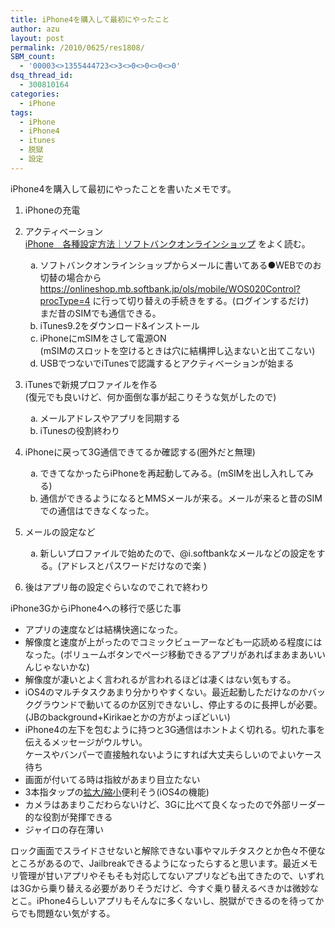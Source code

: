 ```yaml
---
title: iPhone4を購入して最初にやったこと
author: azu
layout: post
permalink: /2010/0625/res1808/
SBM_count:
  - '00003<>1355444723<>3<>0<>0<>0<>0'
dsq_thread_id:
  - 300810164
categories:
  - iPhone
tags:
  - iPhone
  - iPhone4
  - itunes
  - 脱獄
  - 設定
---
```

iPhone4を購入して最初にやったことを書いたメモです。

1.  iPhoneの充電
2.  アクティベーション  
    [iPhone　各種設定方法｜ソフトバンクオンラインショップ][1] をよく読む。 <ol type="a">
      <li>
        ソフトバンクオンラインショップからメールに書いてある●WEBでのお切替の場合から<a href="https://onlineshop.mb.softbank.jp/ols/mobile/WOS020Control?procType=4">https://onlineshop.mb.softbank.jp/ols/mobile/WOS020Control?procType=4</a> に行って切り替えの手続きをする。(ログインするだけ)<br /> まだ昔のSIMでも通信できる。
      </li>
      <li>
        iTunes9.2をダウンロード&インストール
      </li>
      <li>
        iPhoneにmSIMをさして電源ON<br /> (mSIMのスロットを空けるときは穴に結構押し込まないと出てこない)
      </li>
      <li>
        USBでつないでiTunesで認識するとアクティベーションが始まる
      </li>
    </ol>

3.  iTunesで新規プロファイルを作る  
    (復元でも良いけど、何か面倒な事が起こりそうな気がしたので) <ol type="a">
      <li>
        メールアドレスやアプリを同期する
      </li>
      <li>
        iTunesの役割終わり
      </li>
    </ol>

4.  iPhoneに戻って3G通信できてるか確認する(圏外だと無理) <ol type="a">
      <li>
        できてなかったらiPhoneを再起動してみる。(mSIMを出し入れしてみる)
      </li>
      <li>
        通信ができるようになるとMMSメールが来る。メールが来ると昔のSIMでの通信はできなくなった。
      </li>
    </ol>

5.  メールの設定など <ol type="a">
      <li>
        新しいプロファイルで始めたので、@i.softbankなメールなどの設定をする。(アドレスとパスワードだけなので楽 )
      </li>
    </ol>

6.  後はアプリ毎の設定ぐらいなのでこれで終わり

iPhone3GからiPhone4への移行で感じた事

*   アプリの速度などは結構快適になった。
*   解像度と速度が上がったのでコミックビューアーなども一応読める程度にはなった。(ボリュームボタンでページ移動できるアプリがあればまあまあいいんじゃないかな)
*   解像度が凄いとよく言われるが言われるほどは凄くはない気もする。
*   iOS4のマルチタスクあまり分かりやすくない。最近起動しただけなのかバックグラウンドで動いてるのか区別できないし、停止するのに長押しが必要。(JBのbackground+Kirikaeとかの方がよっぽどいい)
*   iPhone4の左下を包むように持つと3G通信はホントよく切れる。切れた事を伝えるメッセージがウルサい。  
    ケースやバンパーで直接触れないようにすれば大丈夫らしいのでよいケース待ち
*   画面が付いてる時は指紋があまり目立たない
*   3本指タップの[拡大/縮小][2]便利そう(iOS4の機能)
*   カメラはあまりこだわらないけど、3Gに比べて良くなったので外部リーダー的な役割が発揮できる
*   ジャイロの存在薄い

ロック画面でスライドさせないと解除できない事やマルチタスクとか色々不便なところがあるので、Jailbreakできるようになったらすると思います。最近メモリ管理が甘いアプリやそもそも対応してないアプリなども出てきたので、いずれは3Gから乗り替える必要がありそうだけど、今すぐ乗り替えるべきかは微妙なとこ。iPhone4らしいアプリもそんなに多くないし、脱獄ができるのを待ってからでも問題ない気がする。

&nbsp;

 [1]: http://onlineshop.mb.softbank.jp/ols/html/model/iphone/explanation.html
 [2]: https://twitter.com/azu_re/statuses/17003994338